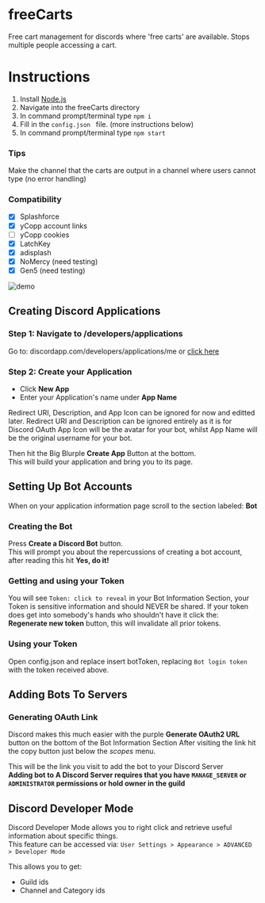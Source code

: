 # freeCarts
Free cart management for discords where 'free carts' are available. Stops multiple people accessing a cart. 

# Instructions
1. Install [Node.js](https://nodejs.org/en/download/)
2. Navigate into the freeCarts directory
3. In command prompt/terminal type `npm i`
4. Fill in the `config.json ` file. (more instructions below)
5. In command prompt/terminal type `npm start`

### Tips
Make the channel that the carts are output in a channel where users cannot type (no error handling)

### Compatibility
- [x] Splashforce
- [x] yCopp account links
- [ ] yCopp cookies
- [x] LatchKey
- [x] adisplash
- [x] NoMercy (need testing)
- [x] Gen5 (need testing)

![demo](https://i.imgur.com/YSlcJAG.png)

## Creating Discord Applications 
### Step 1: Navigate to /developers/applications
Go to: discordapp.com/developers/applications/me or [click here](https://discordapp.com/developers/applications/me)

### Step 2: Create your Application
- Click **New App**
- Enter your Application's name under **App Name**  

Redirect URI, Description, and App Icon can be ignored for now and editted later. Redirect URI and Description can be ignored entirely as it is for Discord OAuth
App Icon will be the avatar for your bot, whilst App Name will be the original username for your bot.  

Then hit the Big Blurple **Create App** Button at the bottom.  
This will build your application and bring you to its page.  

## Setting Up Bot Accounts
When on your application information page scroll to the section labeled: **Bot**  

### Creating the Bot
Press **Create a Discord Bot** button.  
This will prompt you about the repercussions of creating a bot account, after reading this hit **Yes, do it!**  

### Getting and using your Token
You will see `Token: click to reveal` in your Bot Information Section, your Token is sensitive information and should NEVER be shared.
If your token does get into somebody's hands who shouldn't have it click the: **Regenerate new token** button, this will invalidate all prior tokens.

### Using your Token
Open config.json and replace insert botToken, replacing `Bot login token` with the token received above.

## Adding Bots To Servers
### Generating OAuth Link
Discord makes this much easier with the purple **Generate OAuth2 URL** button on the bottom of the Bot Information Section
After visiting the link hit the copy button just below the *scopes* menu.  

This will be the link you visit to add the bot to your Discord Server  
**Adding bot to A Discord Server requires that you have `MANAGE_SERVER` or `ADMINISTRATOR` permissions or hold owner in the guild**

## Discord Developer Mode
Discord Developer Mode allows you to right click and retrieve useful information about specific things.  
This feature can be accessed via: `User Settings > Appearance > ADVANCED > Developer Mode`

This allows you to get:
- Guild ids
- Channel and Category ids
